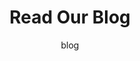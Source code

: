 ---
title: "Read Our Blog"
main_title: "Read Our Blog"
subtitle: "blog"
url: "blogs"
# page header background image
page_header_bg: "/images/bg_3.jpg"
blog_content: "Far far away, behind the word mountains, far from the countries Vokalia and Consonantia, there live the blind texts."
description: "This is meta description."
draft: false
layout: "blogs"
---